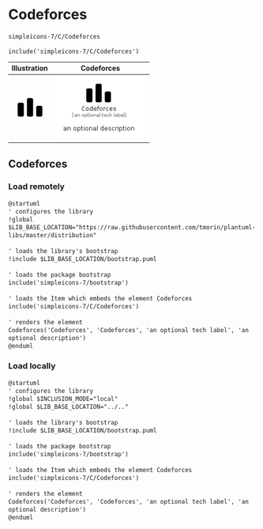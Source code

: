 # Codeforces


```text
simpleicons-7/C/Codeforces
```

```text
include('simpleicons-7/C/Codeforces')
```



| Illustration | Codeforces |
| :---: | :---: |
| ![illustration for Illustration](../../simpleicons-7/C/Codeforces.png) | ![illustration for Codeforces](../../simpleicons-7/C/Codeforces.Local.png) |




## Codeforces

### Load remotely
```plantuml
@startuml
' configures the library
!global $LIB_BASE_LOCATION="https://raw.githubusercontent.com/tmorin/plantuml-libs/master/distribution"

' loads the library's bootstrap
!include $LIB_BASE_LOCATION/bootstrap.puml

' loads the package bootstrap
include('simpleicons-7/bootstrap')

' loads the Item which embeds the element Codeforces
include('simpleicons-7/C/Codeforces')

' renders the element
Codeforces('Codeforces', 'Codeforces', 'an optional tech label', 'an optional description')
@enduml
```

### Load locally
```plantuml
@startuml
' configures the library
!global $INCLUSION_MODE="local"
!global $LIB_BASE_LOCATION="../.."

' loads the library's bootstrap
!include $LIB_BASE_LOCATION/bootstrap.puml

' loads the package bootstrap
include('simpleicons-7/bootstrap')

' loads the Item which embeds the element Codeforces
include('simpleicons-7/C/Codeforces')

' renders the element
Codeforces('Codeforces', 'Codeforces', 'an optional tech label', 'an optional description')
@enduml
```

